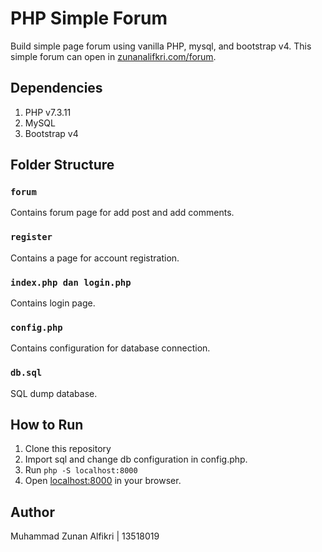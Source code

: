 # PHP Simple Forum
Build simple page forum using vanilla PHP, mysql, and bootstrap v4.
This simple forum can open in [zunanalifkri.com/forum](https://zunanalfikri.com/forum).

## Dependencies
1. PHP v7.3.11
2. MySQL
3. Bootstrap v4

## Folder Structure
### `forum`
Contains forum page for add post and add comments.
### `register`
Contains a page for account registration.
### `index.php dan login.php`
Contains login page.
### `config.php`
Contains configuration for database connection.
### `db.sql`
SQL dump database.

## How to Run
1. Clone this repository
2. Import sql and change db configuration in config.php.
3. Run `php -S localhost:8000`
4. Open [localhost:8000](http://localhost:8000) in your browser.

## Author
Muhammad Zunan Alfikri | 13518019
